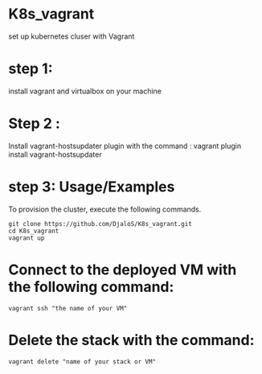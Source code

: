 # K8s_vagrant
set up kubernetes cluser with Vagrant 

# step 1:
install vagrant and virtualbox on your machine 

# Step 2 :
Install vagrant-hostsupdater plugin with the command :
vagrant plugin install vagrant-hostsupdater

# step 3: Usage/Examples
To provision the cluster, execute the following commands.
```shell
git clone https://github.com/DjaloS/K8s_vagrant.git
cd K8s_vagrant
vagrant up
```
# Connect to the deployed VM with the following command:  
```shell
vagrant ssh "the name of your VM"
```
# Delete the stack with the command: 
```shell
vagrant delete "name of your stack or VM"
```
